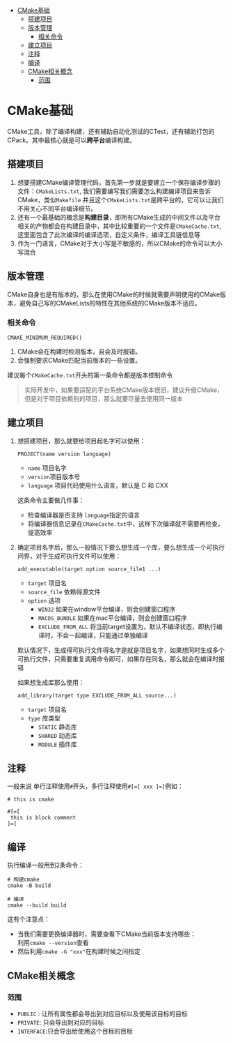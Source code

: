 - [CMake基础](#cmake基础)
  - [搭建项目](#搭建项目)
  - [版本管理](#版本管理)
    - [相关命令](#相关命令)
  - [建立项目](#建立项目)
  - [注释](#注释)
  - [编译](#编译)
  - [CMake相关概念](#cmake相关概念)
    - [范围](#范围)


# CMake基础

CMake工具，除了编译构建，还有辅助自动化测试的CTest，还有辅助打包的CPack。其中最核心就是可以**跨平台**编译构建。

## 搭建项目

1. 想要搭建CMake编译管理代码，首先第一步就是要建立一个保存编译步骤的文件：```CMakeLists.txt```, 我们需要编写我们需要怎么构建编译项目来告诉CMake，类似```Makefile```
并且这个```CMakeLists.txt```是跨平台的，它可以让我们不用关心不同平台编译细节。
2. 还有一个最基础的概念是**构建目录**，即所有CMake生成的中间文件以及平台相关的产物都会在构建目录中，其中比较重要的一个文件是```CMakeCache.txt```,这里面包含了此次编译的编译选项，自定义条件，编译工具链信息等
3. 作为一门语言，CMake对于大小写是不敏感的，所以CMake的命令可以大小写混合

## 版本管理

CMake自身也是有版本的，那么在使用CMake的时候就需要声明使用的CMake版本，避免自己写的CMakeLists的特性在其他系统的CMake版本不适应。

### 相关命令
```CMAKE_MINIMUM_REQUIRED()```
1. CMake会在构建时检测版本，且会及时报错。
2. 会强制要求CMake匹配当前版本的一些设置。

建议每个```CMakeCache.txt```开头的第一条命令都是版本控制命令

>实际开发中，如果要适配的平台系统CMake版本很旧，建议升级CMake，但是对于项目依赖别的项目，那么就要尽量去使用同一版本

## 建立项目

1. 想搭建项目，那么就要给项目起名字可以使用：  

    ```PROJECT(name version language)```
    * ```name``` 项目名字 
    * ```version```项目版本号 
    * ```language``` 项目代码使用什么语言，默认是 C 和 CXX

    这条命令主要做几件事：
    * 检查编译器是否支持 ```language```指定的语言
    * 将编译器信息记录在```CMakeCache.txt```中，这样下次编译就不需要再检查，提高效率


2. 确定项目名字后，那么一般情况下要么想生成一个库，要么想生成一个可执行问界，对于生成可执行文件可以使用：

    ```add_executable(target option source_file1 ...)```

    * ```target``` 项目名
    * ```source_file``` 依赖得源文件
    * ```option``` 选项
      * ```WIN32``` 如果在window平台编译，则会创建窗口程序
      * ```MACOS_BUNDLE``` 如果在mac平台编译，则会创建窗口程序
      * ```EXCLUDE_FROM_ALL``` 将当前target设置为，默认不编译状态，即执行编译时，不会一起编译，只能通过单独编译

    默认情况下，生成得可执行文件得名字是就是项目名字，如果想同时生成多个可执行文件，只需要重复调用命令即可，如果存在同名，那么就会在编译时报错

    如果想生成库那么使用：

    ```add_library(target type EXCLUDE_FROM_ALL source...)```

     * ```target``` 项目名
     * ```type``` 库类型
       * ```STATIC``` 静态库
       * ```SHARED``` 动态库
       * ```MODULE``` 插件库

## 注释
一般来说 单行注释使用```#```开头，多行注释使用```#[=[ xxx ]=]```例如：

```
# this is cmake

#[=[
 this is block comment
]=]

```

## 编译
执行编译一般用到2条命令：

```
# 构建cmake
cmake -B build

# 编译
cmake --build build
```

这有个注意点：  
* 当我们需要更换编译器时，需要查看下CMake当前版本支持哪些：  
利用```cmake --version```查看  
* 然后利用```cmake -G "xxx"```在构建时候之间指定

## CMake相关概念

### 范围

* ```PUBLIC``` : 让所有属性都会导出到对应目标以及使用该目标的目标
* ```PRIVATE```: 只会导出到对应的目标
* ```INTERFACE```:只会导出给使用这个目标的目标